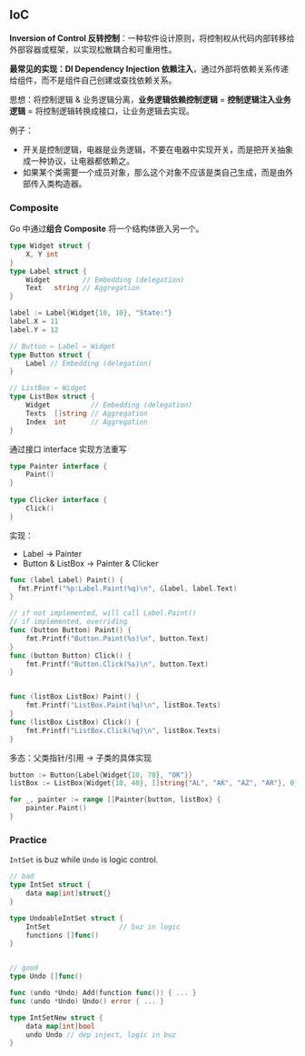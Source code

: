 ## IoC

**Inversion of Control 反转控制**：一种软件设计原则，将控制权从代码内部转移给外部容器或框架，以实现松散耦合和可重用性。

**最常见的实现：DI Dependency Injection 依赖注入**，通过外部将依赖关系传递给组件，而不是组件自己创建或查找依赖关系。

思想：将控制逻辑 & 业务逻辑分离，**业务逻辑依赖控制逻辑** = **控制逻辑注入业务逻辑** = 将控制逻辑转换成接口，让业务逻辑去实现。

例子：

- 开关是控制逻辑，电器是业务逻辑，不要在电器中实现开关，而是把开关抽象成一种协议，让电器都依赖之。
- 如果某个类需要一个成员对象，那么这个对象不应该是类自己生成，而是由外部传入类构造器。

### Composite

Go 中通过**组合 Composite** 将一个结构体嵌入另一个。

```go
type Widget struct {
    X, Y int
}
type Label struct {
    Widget        // Embedding (delegation)
    Text   string // Aggregation
}
```

```go
label := Label{Widget{10, 10}, "State:"}
label.X = 11
label.Y = 12
```

```go
// Button ← Label ← Widget
type Button struct {
    Label // Embedding (delegation)
}

// ListBox ← Widget
type ListBox struct {
    Widget          // Embedding (delegation)
    Texts  []string // Aggregation
    Index  int      // Aggregation
}
```

通过接口 interface 实现方法重写

```go
type Painter interface {
    Paint()
}
 
type Clicker interface {
    Click()
}
```

实现：

- Label            → Painter
- Button & ListBox → Painter & Clicker

```go
func (label Label) Paint() {
  fmt.Printf("%p:Label.Paint(%q)\n", &label, label.Text)
}

// if not implemented, will call Label.Paint()
// if implemented, overriding
func (button Button) Paint() {
    fmt.Printf("Button.Paint(%s)\n", button.Text)
}
func (button Button) Click() {
    fmt.Printf("Button.Click(%s)\n", button.Text)
}


func (listBox ListBox) Paint() {
    fmt.Printf("ListBox.Paint(%q)\n", listBox.Texts)
}
func (listBox ListBox) Click() {
    fmt.Printf("ListBox.Click(%q)\n", listBox.Texts)
}
```

多态：父类指针/引用 → 子类的具体实现

```go
button := Button{Label{Widget{10, 70}, "OK"}}
listBox := ListBox{Widget{10, 40}, []string{"AL", "AK", "AZ", "AR"}, 0}

for _, painter := range []Painter{button, listBox} {
    painter.Paint()
}
```

### Practice

`IntSet` is buz while `Undo` is logic control.

```go
// bad
type IntSet struct {
	data map[int]struct{}
}

type UndoableIntSet struct {
	IntSet                 // buz in logic
	functions []func()
}


// good
type Undo []func()

func (undo *Undo) Add(function func()) { ... }
func (undo *Undo) Undo() error { ... }

type IntSetNew struct {
	data map[int]bool
	undo Undo // dep inject, logic in buz
}
```



